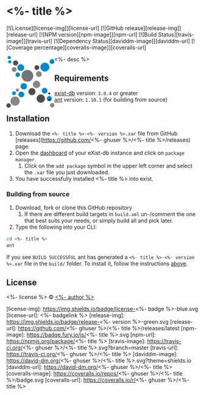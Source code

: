 # <%- title %>
[![License][license-img]][license-url]
[![GitHub release][release-img]][release-url]
[![NPM version][npm-image]][npm-url]
[![Build Status][travis-image]][travis-url]
[![Dependency Status][daviddm-image]][daviddm-url]
[![Coverage percentage][coveralls-image]][coveralls-url]

<img src="icon.png" align="left" width="25%"/>

<%- desc %>

## Requirements
*   [exist-db](http://exist-db.org/exist/apps/homepage/index.html) version: ``3.0.4`` or greater
*   [ant](http://ant.apache.org) version: ``1.10.1`` \(for building from source\)

## Installation
1.  Download  the ``<%- title %>-<%- version %>.xar`` file from GitHub [releases](https://github.com/<%- ghuser %>/<%- title %>/releases) page.
2.  Open the [dashboard](http://localhost:8080/exist/apps/dashboard/index.html) of your eXist-db instance and click on ``package manager``.
    1.  Click on the ``add package`` symbol in the upper left corner and select the ``.xar`` file you just downloaded.
3.   You have successfully installed <%- title %> into exist.

### Building from source
1.  Download, fork or clone this GitHub repository
    1.  If there are different build targets in ``build.xml`` un-/comment the one that best suits your needs, or simply build all and pick later.
2.  Type the following into your CLI:    
```bash
cd <%- title %>
ant
```

If you see ``BUILD SUCCESSFUL`` ant has generated a ``<%- title %>-<%- version %>.xar`` file in the ``build/`` folder. To install it, follow the instructions [above](#installation).



## License

<%- license %> © [<%- author %>](<%- website %>)


[license-img]: https://img.shields.io/badge/license-<%- badge %>-blue.svg
[license-url]: <%- badgelink %>
[release-img]: https://img.shields.io/badge/release-<%- version %>-green.svg
[release-url]: https://github.com/<%- ghuser %>/<%- title %>/releases/latest
[npm-image]: https://badge.fury.io/js/<%- title %>.svg
[npm-url]: https://npmjs.org/package/<%- title %>
[travis-image]: https://travis-ci.org/<%- ghuser %>/<%- title %>.svg?branch=master
[travis-url]: https://travis-ci.org/<%- ghuser %>/<%- title %>
[daviddm-image]: https://david-dm.org/<%- ghuser %>/<%- title %>.svg?theme=shields.io
[daviddm-url]: https://david-dm.org/<%- ghuser %>/<%- title %>
[coveralls-image]: https://coveralls.io/repos/<%- ghuser %>/<%- title %>/badge.svg
[coveralls-url]: https://coveralls.io/r/<%- ghuser %>/<%- title %>
